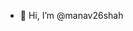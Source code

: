 - 👋 Hi, I’m @manav26shah

<!---
manav26shah/manav26shah is a ✨ special ✨ repository because its `README.md` (this file) appears on your GitHub profile.
You can click the Preview link to take a look at your changes.
--->
